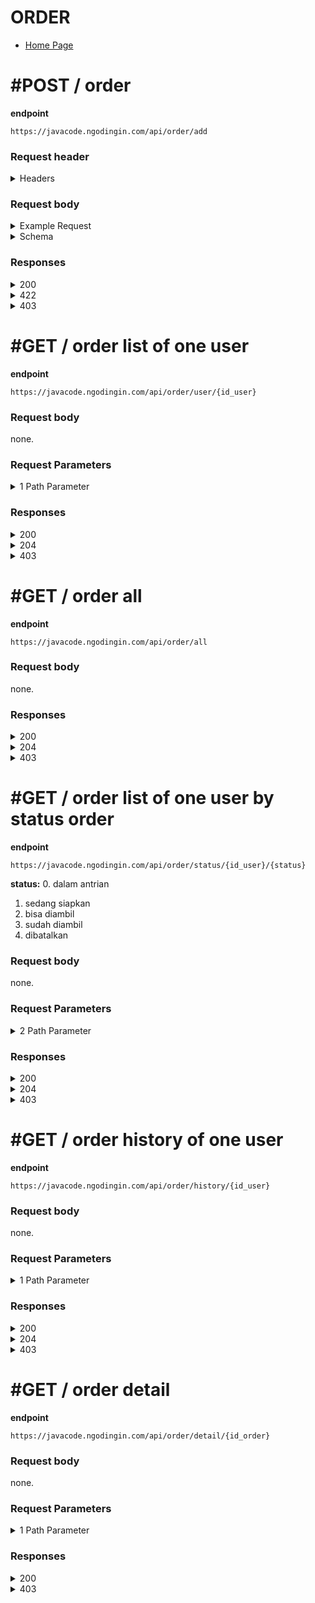 # ORDER

- [Home Page](https://github.com/mahendradwipurwanto/javacodeapp_docs/blob/main/README.md)

# #POST / order

**endpoint**
```
https://javacode.ngodingin.com/api/order/add
```

### Request header

<details><summary>Headers</summary>
<p>

```
{
    "Content-Type": "application/json", #required
}
```

</p>
</details>

### Request body

<details><summary>Example Request</summary>
<p>

```
{
    "order": {
        "id_user": 1,
        "id_voucher": 1,
        "id_diskon": [
            1,
            2
        ],
        "diskon": 20,
        "potongan": 10000,
        "total_bayar": 100000
    },
    "menu": [
        {
            "id_menu": 2,
            "harga": 18000,
            "level": 1,
            "topping": [
                1,
                2
            ],
            "jumlah": 2
        },
        {
            "id_menu": 3,
            "harga": 10000,
            "level": 2,
            "topping": [
                2,
                3
            ],
            "jumlah": 1
        }
    ]
}
```

</p>
</details>
<details><summary>Schema</summary>
<p>

```
{
    "order": {
        "id_user": integer,
        "id_voucher": integer, #not required, choose between voucher or diskon
        "voucher": integer, #not required, choose between voucher or diskon (nominal of used voucher)
        "id_diskon": array(id_diskon: integer), #not required, choose between voucher or diskon
        "diskon": integer, #not required, choose between voucher or diskon
        "total_bayar": integer
    },
    "menu": [
        {
            "id_menu": integer,
            "harga": integer,
            "level": integer, #not required
            "topping": array(topping: integer), #not required
            "jumlah": integer
        },
        {
            "id_menu": integer,
            "harga": integer,
            "level": integer, #not required
            "topping": array(topping: integer), #not required
            "jumlah": integer
        }
    ]
}
```

</p>
</details>

### Responses

<details><summary>200</summary>
<p>

```
{
    "status_code": 200,
    "data": {
        "message": "Order has been successfuly added",
        "no_struk": "002/KWT/01/2022"
    }
}
```

</p>
</details>
<details><summary>422</summary>
<p>

```
{
    "status_code": 422,
    "errors": [
        "<span class=\"gump-field\">voucher</span> harus diisi"
    ]
}
```

</p>
</details>
<details><summary>403</summary>
<p>

```
{
    "status_code": 403,
    "errors": [
        "Mohon maaf, anda tidak mempunyai akses"
    ]
}
```

</p>
</details>



# #GET / order list of one user

**endpoint**
```
https://javacode.ngodingin.com/api/order/user/{id_user}
```

### Request body
none.

### Request Parameters

<details><summary>1 Path Parameter</summary>
<p>

> id_user: integer

</p>
</details>

### Responses

<details><summary>200</summary>
<p>

```
{
    "status_code": 200,
    "data": [
        {
            "id_order": 35,
            "no_struk": "001/KWT/01/2022",
            "nama": "dev noersy",
            "tanggal": "2022-01-19",
            "total_bayar": 12000,
            "status": 0,
            "menu": [
                {
                    "id_menu": 9,
                    "nama": "bakso beranak",
                    "foto": "https://javacode.ngodingin.com/img/coto.jpg",
                    "jumlah": 1,
                    "harga": "10000",
                    "total": 10000
                }
            ]
        },
        {
            "id_order": 37,
            "no_struk": "002/KWT/01/2022",
            "nama": "dev noersy",
            "tanggal": "2022-01-19",
            "total_bayar": 12000,
            "status": 3,
            "menu": [
                {
                    "id_menu": 3,
                    "nama": "thai tea",
                    "foto": "https://javacode.ngodingin.com/img/coto.jpg",
                    "jumlah": 2,
                    "harga": "18000",
                    "total": 36000
                },
                {
                    "id_menu": 9,
                    "nama": "bakso beranak",
                    "foto": "https://javacode.ngodingin.com/img/coto.jpg",
                    "jumlah": 1,
                    "harga": "10000",
                    "total": 10000
                }
            ]
        },
        {
            "id_order": 38,
            "no_struk": "003/KWT/01/2022",
            "nama": "dev noersy",
            "tanggal": "2022-01-19",
            "total_bayar": 8100,
            "status": 0,
            "menu": [
                {
                    "id_menu": 9,
                    "nama": "bakso beranak",
                    "foto": "https://javacode.ngodingin.com/img/coto.jpg",
                    "jumlah": 1,
                    "harga": "9000",
                    "total": 9000
                }
            ]
        }
    ]
}
```

</p>
</details>
<details><summary>204</summary>
<p>

> This mean that, there is no data can be found on database

</p>
</details>
<details><summary>403</summary>
<p>

```
{
    "status_code": 403,
    "errors": [
        "Mohon maaf, anda tidak mempunyai akses"
    ]
}
```

</p>
</details>



# #GET / order all

**endpoint**
```
https://javacode.ngodingin.com/api/order/all
```

### Request body
none.

### Responses

<details><summary>200</summary>
<p>

```
{
    "status_code": 200,
    "data": [
        {
            "id_order": 35,
            "no_struk": "001/KWT/01/2022",
            "nama": "dev noersy",
            "tanggal": "2022-01-19",
            "total_bayar": 12000,
            "status": 0,
            "menu": [
                {
                    "id_menu": 9,
                    "nama": "bakso beranak",
                    "foto": "https://javacode.ngodingin.com/img/coto.jpg",
                    "jumlah": 1,
                    "harga": "10000",
                    "total": 10000
                }
            ]
        },
        {
            "id_order": 37,
            "no_struk": "002/KWT/01/2022",
            "nama": "dev noersy",
            "tanggal": "2022-01-19",
            "total_bayar": 12000,
            "status": 3,
            "menu": [
                {
                    "id_menu": 3,
                    "nama": "thai tea",
                    "foto": "https://javacode.ngodingin.com/img/coto.jpg",
                    "jumlah": 2,
                    "harga": "18000",
                    "total": 36000
                },
                {
                    "id_menu": 9,
                    "nama": "bakso beranak",
                    "foto": "https://javacode.ngodingin.com/img/coto.jpg",
                    "jumlah": 1,
                    "harga": "10000",
                    "total": 10000
                }
            ]
        },
        {
            "id_order": 38,
            "no_struk": "003/KWT/01/2022",
            "nama": "dev noersy",
            "tanggal": "2022-01-19",
            "total_bayar": 8100,
            "status": 0,
            "menu": [
                {
                    "id_menu": 9,
                    "nama": "bakso beranak",
                    "foto": "https://javacode.ngodingin.com/img/coto.jpg",
                    "jumlah": 1,
                    "harga": "9000",
                    "total": 9000
                }
            ]
        }
    ]
}
```

</p>
</details>
<details><summary>204</summary>
<p>

> This mean that, there is no data can be found on database

</p>
</details>
<details><summary>403</summary>
<p>

```
{
    "status_code": 403,
    "errors": [
        "Mohon maaf, anda tidak mempunyai akses"
    ]
}
```

</p>
</details>



# #GET / order list of one user by status order

**endpoint**
```
https://javacode.ngodingin.com/api/order/status/{id_user}/{status}
```

**status:**
0. dalam antrian
1. sedang siapkan
2. bisa diambil
3. sudah diambil
4. dibatalkan

### Request body
none.

### Request Parameters

<details><summary>2 Path Parameter</summary>
<p>

> id_user: integer

> status: integer

</p>
</details>

### Responses

<details><summary>200</summary>
<p>

```
{
    "status_code": 200,
    "data": [
        {
            "id_order": 35,
            "no_struk": "001/KWT/01/2022",
            "nama": "dev noersy",
            "tanggal": "2022-01-19",
            "total_bayar": 12000,
            "status": 0,
            "menu": [
                {
                    "id_menu": 9,
                    "nama": "bakso beranak",
                    "foto": "https://javacode.ngodingin.com/img/coto.jpg",
                    "jumlah": 1,
                    "harga": "10000",
                    "total": 10000
                }
            ]
        },
        {
            "id_order": 38,
            "no_struk": "003/KWT/01/2022",
            "nama": "dev noersy",
            "tanggal": "2022-01-19",
            "total_bayar": 8100,
            "status": 0,
            "menu": [
                {
                    "id_menu": 9,
                    "nama": "bakso beranak",
                    "foto": "https://javacode.ngodingin.com/img/coto.jpg",
                    "jumlah": 1,
                    "harga": "9000",
                    "total": 9000
                }
            ]
        }
    ]
}
```

</p>
</details>
<details><summary>204</summary>
<p>

> This mean that, there is no data can be found on database

</p>
</details>
<details><summary>403</summary>
<p>

```
{
    "status_code": 403,
    "errors": [
        "Mohon maaf, anda tidak mempunyai akses"
    ]
}
```

</p>
</details>



# #GET / order history of one user

**endpoint**
```
https://javacode.ngodingin.com/api/order/history/{id_user}
```

### Request body
none.

### Request Parameters

<details><summary>1 Path Parameter</summary>
<p>

> id_user: integer

</p>
</details>

### Responses

<details><summary>200</summary>
<p>

```
{
    "status_code": 200,
    "data": [
        {
            "id_order": 37,
            "no_struk": "002/KWT/01/2022",
            "nama": "dev noersy",
            "tanggal": "2022-01-19",
            "total_bayar": 12000,
            "status": 3,
            "menu": [
                {
                    "id_menu": 3,
                    "nama": "thai tea",
                    "foto": "https://javacode.ngodingin.com/img/coto.jpg",
                    "jumlah": 2,
                    "harga": "18000",
                    "total": 36000
                },
                {
                    "id_menu": 9,
                    "nama": "bakso beranak",
                    "foto": "https://javacode.ngodingin.com/img/coto.jpg",
                    "jumlah": 1,
                    "harga": "10000",
                    "total": 10000
                }
            ]
        }
    ]
}
```

</p>
</details>
<details><summary>204</summary>
<p>

> This mean that, there is no data can be found on database

</p>
</details>
<details><summary>403</summary>
<p>

```
{
    "status_code": 403,
    "errors": [
        "Mohon maaf, anda tidak mempunyai akses"
    ]
}
```

</p>
</details>



# #GET / order detail

**endpoint**
```
https://javacode.ngodingin.com/api/order/detail/{id_order}
```

### Request body
none.

### Request Parameters

<details><summary>1 Path Parameter</summary>
<p>

> id_order: integer

</p>
</details>

### Responses

<details><summary>200</summary>
<p>

```
{
    "status_code": 200,
    "data": {
        "order": {
            "id_order": 12,
            "no_struk": "001/KWT/01/2022",
            "nama": "Super Admin",
            "tanggal": "2022-01-19",
            "diskon": null,
            "voucher": 10000,
            "total_bayar": 100000
        },
        "detail": [
            {
                "id_menu": 2,
                "nama": "coto makassar",
                "jumlah": 2,
                "harga": "18000",
                "total": 36000
            },
            {
                "id_menu": 3,
                "nama": "thai tea",
                "jumlah": 1,
                "harga": "10000",
                "total": 10000
            }
        ]
    }
}
```

</p>
</details>
<details><summary>403</summary>
<p>

```
{
    "status_code": 403,
    "errors": [
        "Mohon maaf, anda tidak mempunyai akses"
    ]
}
```

</p>
</details>
